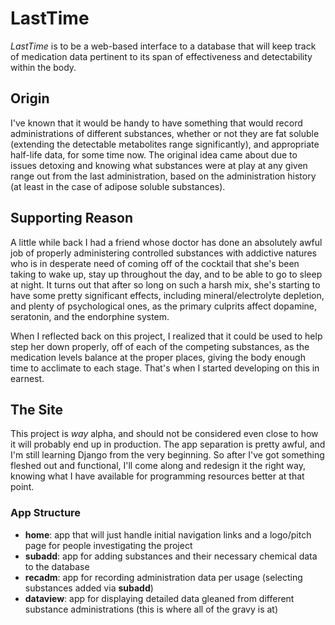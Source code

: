 # LastTime

_LastTime_ is to be a web-based interface to a database that will keep track of medication data pertinent to its span of effectiveness and detectability within the body.

## Origin

I've known that it would be handy to have something that would record administrations of different substances, whether or not they are fat soluble (extending the detectable metabolites range significantly), and appropriate half-life data, for some time now.  The original idea came about due to issues detoxing and knowing what substances were at play at any given range out from the last administration, based on the administration history (at least in the case of adipose soluble substances).

## Supporting Reason

A little while back I had a friend whose doctor has done an absolutely awful job of properly administering controlled substances with addictive natures who is in desperate need of coming off of the cocktail that she's been taking to wake up, stay up throughout the day, and to be able to go to sleep at night.  It turns out that after so long on such a harsh mix, she's starting to have some pretty significant effects, including mineral/electrolyte depletion, and plenty of psychological ones, as the primary culprits affect dopamine, seratonin, and the endorphine system.

When I reflected back on this project, I realized that it could be used to help step her down properly, off of each of the competing substances, as the medication levels balance at the proper places, giving the body enough time to acclimate to each stage.  That's when I started developing on this in earnest.

## The Site

This project is _way_ alpha, and should not be considered even close to how it will probably end up in production.  The app separation is pretty awful, and I'm still learning Django from the very beginning.  So after I've got something fleshed out and functional, I'll come along and redesign it the right way, knowing what I have available for programming resources better at that point.

### App Structure

  * **home**: app that will just handle initial navigation links and a logo/pitch page for people investigating the project
  * **subadd**: app for adding substances and their necessary chemical data to the database
  * **recadm**: app for recording administration data per usage (selecting substances added via **subadd**)
  * **dataview**: app for displaying detailed data gleaned from different substance administrations (this is where all of the gravy is at)


